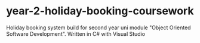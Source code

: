 # year-2-holiday-booking-coursework

Holiday booking system build for second year uni module "Object Oriented Software Development". Written in C# with Visual Studio
